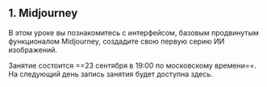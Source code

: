 ## 1. Midjourney

В этом уроке вы познакомитесь с интерфейсом, базовым продвинутым функционалом Midjourney, создадите свою первую серию ИИ изображений. 

Занятие состоится ==23 сентября в 19:00 по московскому времени==. На следующий день запись занятия будет доступна здесь.